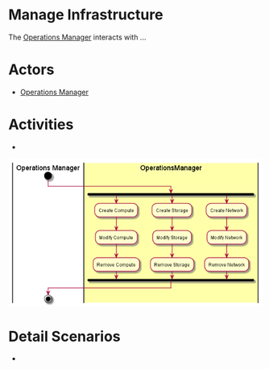 # Manage Infrastructure
The [Operations Manager](../../Actors/OperationsManager/README.md) interacts with ...

# Actors

* [Operations Manager](../../Actors/OperationsManager/README.md)

# Activities

*

![Image](Activities.png)

# Detail Scenarios

*

